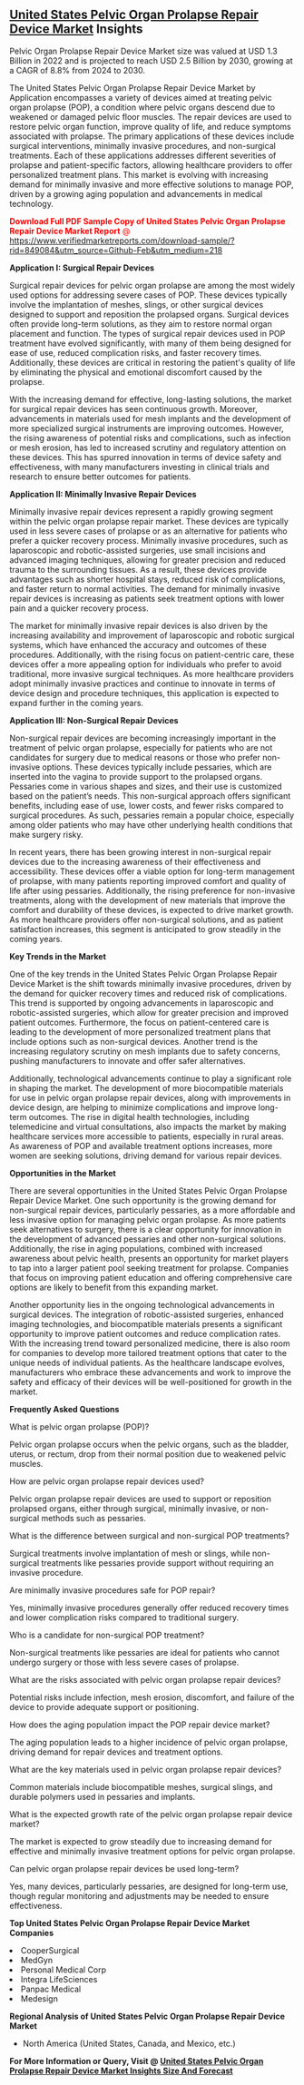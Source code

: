<h2><a href="https://www.verifiedmarketreports.com/download-sample/?rid=849084&amp;utm_source=Github-Feb&amp;utm_medium=218" target="_blank">United States Pelvic Organ Prolapse Repair Device Market</a> Insights</h2><p>Pelvic Organ Prolapse Repair Device Market size was valued at USD 1.3 Billion in 2022 and is projected to reach USD 2.5 Billion by 2030, growing at a CAGR of 8.8% from 2024 to 2030.</p><p><p>The United States Pelvic Organ Prolapse Repair Device Market by Application encompasses a variety of devices aimed at treating pelvic organ prolapse (POP), a condition where pelvic organs descend due to weakened or damaged pelvic floor muscles. The repair devices are used to restore pelvic organ function, improve quality of life, and reduce symptoms associated with prolapse. The primary applications of these devices include surgical interventions, minimally invasive procedures, and non-surgical treatments. Each of these applications addresses different severities of prolapse and patient-specific factors, allowing healthcare providers to offer personalized treatment plans. This market is evolving with increasing demand for minimally invasive and more effective solutions to manage POP, driven by a growing aging population and advancements in medical technology. <p><span class=""><span style="color: #ff0000;"><strong>Download Full PDF Sample Copy of United States Pelvic Organ Prolapse Repair Device Market Report</strong> @ </span><a href="https://www.verifiedmarketreports.com/download-sample/?rid=849084&amp;utm_source=Github-Feb&amp;utm_medium=218" target="_blank">https://www.verifiedmarketreports.com/download-sample/?rid=849084&amp;utm_source=Github-Feb&amp;utm_medium=218</a></span></p></p> <p><strong>Application I: Surgical Repair Devices</strong></p> <p>Surgical repair devices for pelvic organ prolapse are among the most widely used options for addressing severe cases of POP. These devices typically involve the implantation of meshes, slings, or other surgical devices designed to support and reposition the prolapsed organs. Surgical devices often provide long-term solutions, as they aim to restore normal organ placement and function. The types of surgical repair devices used in POP treatment have evolved significantly, with many of them being designed for ease of use, reduced complication risks, and faster recovery times. Additionally, these devices are critical in restoring the patient's quality of life by eliminating the physical and emotional discomfort caused by the prolapse.</p> <p>With the increasing demand for effective, long-lasting solutions, the market for surgical repair devices has seen continuous growth. Moreover, advancements in materials used for mesh implants and the development of more specialized surgical instruments are improving outcomes. However, the rising awareness of potential risks and complications, such as infection or mesh erosion, has led to increased scrutiny and regulatory attention on these devices. This has spurred innovation in terms of device safety and effectiveness, with many manufacturers investing in clinical trials and research to ensure better outcomes for patients.</p> <p><strong>Application II: Minimally Invasive Repair Devices</strong></p> <p>Minimally invasive repair devices represent a rapidly growing segment within the pelvic organ prolapse repair market. These devices are typically used in less severe cases of prolapse or as an alternative for patients who prefer a quicker recovery process. Minimally invasive procedures, such as laparoscopic and robotic-assisted surgeries, use small incisions and advanced imaging techniques, allowing for greater precision and reduced trauma to the surrounding tissues. As a result, these devices provide advantages such as shorter hospital stays, reduced risk of complications, and faster return to normal activities. The demand for minimally invasive repair devices is increasing as patients seek treatment options with lower pain and a quicker recovery process.</p> <p>The market for minimally invasive repair devices is also driven by the increasing availability and improvement of laparoscopic and robotic surgical systems, which have enhanced the accuracy and outcomes of these procedures. Additionally, with the rising focus on patient-centric care, these devices offer a more appealing option for individuals who prefer to avoid traditional, more invasive surgical techniques. As more healthcare providers adopt minimally invasive practices and continue to innovate in terms of device design and procedure techniques, this application is expected to expand further in the coming years.</p> <p><strong>Application III: Non-Surgical Repair Devices</strong></p> <p>Non-surgical repair devices are becoming increasingly important in the treatment of pelvic organ prolapse, especially for patients who are not candidates for surgery due to medical reasons or those who prefer non-invasive options. These devices typically include pessaries, which are inserted into the vagina to provide support to the prolapsed organs. Pessaries come in various shapes and sizes, and their use is customized based on the patient’s needs. This non-surgical approach offers significant benefits, including ease of use, lower costs, and fewer risks compared to surgical procedures. As such, pessaries remain a popular choice, especially among older patients who may have other underlying health conditions that make surgery risky.</p> <p>In recent years, there has been growing interest in non-surgical repair devices due to the increasing awareness of their effectiveness and accessibility. These devices offer a viable option for long-term management of prolapse, with many patients reporting improved comfort and quality of life after using pessaries. Additionally, the rising preference for non-invasive treatments, along with the development of new materials that improve the comfort and durability of these devices, is expected to drive market growth. As more healthcare providers offer non-surgical solutions, and as patient satisfaction increases, this segment is anticipated to grow steadily in the coming years.</p> <p><strong>Key Trends in the Market</strong></p> <p>One of the key trends in the United States Pelvic Organ Prolapse Repair Device Market is the shift towards minimally invasive procedures, driven by the demand for quicker recovery times and reduced risk of complications. This trend is supported by ongoing advancements in laparoscopic and robotic-assisted surgeries, which allow for greater precision and improved patient outcomes. Furthermore, the focus on patient-centered care is leading to the development of more personalized treatment plans that include options such as non-surgical devices. Another trend is the increasing regulatory scrutiny on mesh implants due to safety concerns, pushing manufacturers to innovate and offer safer alternatives.</p> <p>Additionally, technological advancements continue to play a significant role in shaping the market. The development of more biocompatible materials for use in pelvic organ prolapse repair devices, along with improvements in device design, are helping to minimize complications and improve long-term outcomes. The rise in digital health technologies, including telemedicine and virtual consultations, also impacts the market by making healthcare services more accessible to patients, especially in rural areas. As awareness of POP and available treatment options increases, more women are seeking solutions, driving demand for various repair devices.</p> <p><strong>Opportunities in the Market</strong></p> <p>There are several opportunities in the United States Pelvic Organ Prolapse Repair Device Market. One such opportunity is the growing demand for non-surgical repair devices, particularly pessaries, as a more affordable and less invasive option for managing pelvic organ prolapse. As more patients seek alternatives to surgery, there is a clear opportunity for innovation in the development of advanced pessaries and other non-surgical solutions. Additionally, the rise in aging populations, combined with increased awareness about pelvic health, presents an opportunity for market players to tap into a larger patient pool seeking treatment for prolapse. Companies that focus on improving patient education and offering comprehensive care options are likely to benefit from this expanding market.</p> <p>Another opportunity lies in the ongoing technological advancements in surgical devices. The integration of robotic-assisted surgeries, enhanced imaging technologies, and biocompatible materials presents a significant opportunity to improve patient outcomes and reduce complication rates. With the increasing trend toward personalized medicine, there is also room for companies to develop more tailored treatment options that cater to the unique needs of individual patients. As the healthcare landscape evolves, manufacturers who embrace these advancements and work to improve the safety and efficacy of their devices will be well-positioned for growth in the market.</p> <p><strong>Frequently Asked Questions</strong></p> <p>What is pelvic organ prolapse (POP)?</p> <p>Pelvic organ prolapse occurs when the pelvic organs, such as the bladder, uterus, or rectum, drop from their normal position due to weakened pelvic muscles.</p> <p>How are pelvic organ prolapse repair devices used?</p> <p>Pelvic organ prolapse repair devices are used to support or reposition prolapsed organs, either through surgical, minimally invasive, or non-surgical methods such as pessaries.</p> <p>What is the difference between surgical and non-surgical POP treatments?</p> <p>Surgical treatments involve implantation of mesh or slings, while non-surgical treatments like pessaries provide support without requiring an invasive procedure.</p> <p>Are minimally invasive procedures safe for POP repair?</p> <p>Yes, minimally invasive procedures generally offer reduced recovery times and lower complication risks compared to traditional surgery.</p> <p>Who is a candidate for non-surgical POP treatment?</p> <p>Non-surgical treatments like pessaries are ideal for patients who cannot undergo surgery or those with less severe cases of prolapse.</p> <p>What are the risks associated with pelvic organ prolapse repair devices?</p> <p>Potential risks include infection, mesh erosion, discomfort, and failure of the device to provide adequate support or positioning.</p> <p>How does the aging population impact the POP repair device market?</p> <p>The aging population leads to a higher incidence of pelvic organ prolapse, driving demand for repair devices and treatment options.</p> <p>What are the key materials used in pelvic organ prolapse repair devices?</p> <p>Common materials include biocompatible meshes, surgical slings, and durable polymers used in pessaries and implants.</p> <p>What is the expected growth rate of the pelvic organ prolapse repair device market?</p> <p>The market is expected to grow steadily due to increasing demand for effective and minimally invasive treatment options for pelvic organ prolapse.</p> <p>Can pelvic organ prolapse repair devices be used long-term?</p> <p>Yes, many devices, particularly pessaries, are designed for long-term use, though regular monitoring and adjustments may be needed to ensure effectiveness.</p> </p><p><strong>Top United States Pelvic Organ Prolapse Repair Device Market Companies</strong></p><div data-test-id=""><p><li>CooperSurgical</li><li> MedGyn</li><li> Personal Medical Corp</li><li> Integra LifeSciences</li><li> Panpac Medical</li><li> Medesign</li></p><div><strong>Regional Analysis of&nbsp;United States Pelvic Organ Prolapse Repair Device Market</strong></div><ul><li dir="ltr"><p dir="ltr">North America&nbsp;(United States, Canada, and Mexico, etc.)</p></li></ul><p><strong>For More Information or Query, Visit @&nbsp;</strong><strong><a href="https://www.verifiedmarketreports.com/product/pelvic-organ-prolapse-repair-device-market/?utm_source=Github-Feb&amp;utm_medium=218" target="_blank">United States Pelvic Organ Prolapse Repair Device Market Insights Size And Forecast</a></strong></p></div>
